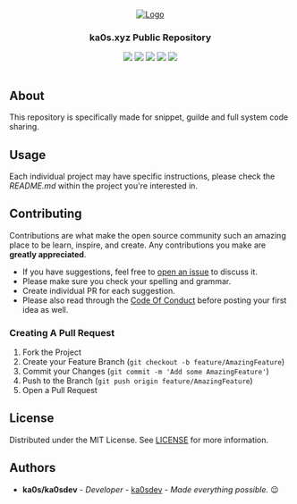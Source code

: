 <br/>
<p align="center">
  <a href="https://github.com/ka0sdev/Public">
    <img src="https://i.imgur.com/9JYAyTO.png" alt="Logo">
  </a>

  <h3 align="center">ka0s.xyz Public Repository</h3>

</p>
<center>
<img src="https://img.shields.io/github/contributors/ka0sdev/Public?color=dark-green">
<img src="https://img.shields.io/github/forks/ka0sdev/Public?style=social">
<img src="https://img.shields.io/github/stars/ka0sdev/Public?style=social">
<img src="https://img.shields.io/github/issues/ka0sdev/Public">
<img src="https://img.shields.io/github/license/ka0sdev/Public">

</center>
<br />

## About

This repository is specifically made for snippet, guilde and full system code sharing. 

## Usage

Each individual project may have specific instructions, please check the *README.md* within the project you're interested in.

## Contributing

Contributions are what make the open source community such an amazing place to be learn, inspire, and create. Any contributions you make are **greatly appreciated**.
* If you have suggestions, feel free to [open an issue](https://github.com/ka0sdev/Public/issues/new) to discuss it.
* Please make sure you check your spelling and grammar.
* Create individual PR for each suggestion.
* Please also read through the [Code Of Conduct](https://github.com/ka0sdev/Public/blob/main/CODE_OF_CONDUCT.md) before posting your first idea as well.

### Creating A Pull Request

1. Fork the Project
2. Create your Feature Branch (`git checkout -b feature/AmazingFeature`)
3. Commit your Changes (`git commit -m 'Add some AmazingFeature'`)
4. Push to the Branch (`git push origin feature/AmazingFeature`)
5. Open a Pull Request

## License

Distributed under the MIT License. See [LICENSE](https://github.com/ka0sdev/Public/blob/Production/LICENSE.md) for more information.

## Authors

* **ka0s/ka0sdev** - *Developer* - [ka0sdev](https://github.com/ka0sdev/) - *Made everything possible.* 😉